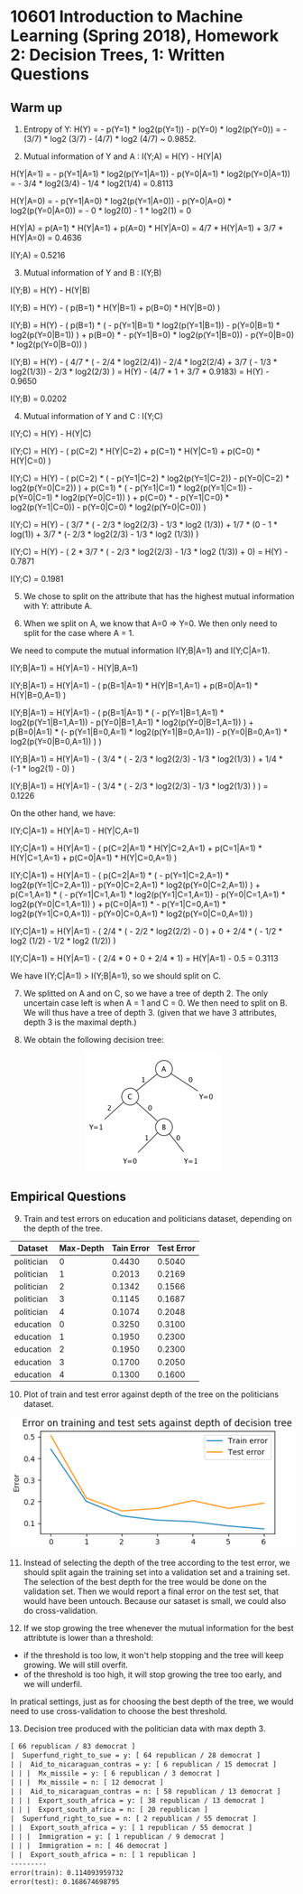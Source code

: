 # 10601 Introduction to Machine Learning (Spring 2018), Homework 2: Decision Trees, 1: Written Questions

## Warm up

1. Entropy of Y: H(Y) = - p(Y=1) * log2(p(Y=1)) - p(Y=0) * log2(p(Y=0)) = - (3/7) * log2 (3/7) - (4/7) * log2 (4/7) ~ 0.9852.

2. Mutual information of Y and A : I(Y;A) = H(Y) - H(Y|A)

H(Y|A=1) = - p(Y=1|A=1) * log2(p(Y=1|A=1)) - p(Y=0|A=1) * log2(p(Y=0|A=1)) = - 3/4 * log2(3/4) - 1/4 * log2(1/4) = 0.8113

H(Y|A=0) = - p(Y=1|A=0) * log2(p(Y=1|A=0)) - p(Y=0|A=0) * log2(p(Y=0|A=0)) = - 0 * log2(0) - 1 * log2(1) = 0

H(Y|A) = p(A=1) * H(Y|A=1) + p(A=0) * H(Y|A=0) = 4/7 * H(Y|A=1) + 3/7 * H(Y|A=0) = 0.4636

I(Y;A) = 0.5216

3. Mutual information of Y and B : I(Y;B)

I(Y;B) = H(Y) - H(Y|B)

I(Y;B) = H(Y) - ( p(B=1) * H(Y|B=1) + p(B=0) * H(Y|B=0) )

I(Y;B) = H(Y) - ( p(B=1) *  ( - p(Y=1|B=1) * log2(p(Y=1|B=1)) - p(Y=0|B=1) * log2(p(Y=0|B=1)) ) + p(B=0) * - p(Y=1|B=0) * log2(p(Y=1|B=0)) - p(Y=0|B=0) * log2(p(Y=0|B=0)) )

I(Y;B) = H(Y) - ( 4/7 * ( - 2/4 * log2(2/4)) - 2/4 * log2(2/4) + 3/7 ( - 1/3 * log2(1/3)) - 2/3 * log2(2/3) )  = H(Y) - (4/7 * 1 + 3/7 * 0.9183) = H(Y) - 0.9650

I(Y;B) = 0.0202


4. Mutual information of Y and C : I(Y;C)

I(Y;C) = H(Y) - H(Y|C)

I(Y;C) = H(Y) - ( p(C=2) * H(Y|C=2) + p(C=1) * H(Y|C=1) + p(C=0) * H(Y|C=0) )

I(Y;C) = H(Y) - ( p(C=2) *  ( - p(Y=1|C=2) * log2(p(Y=1|C=2)) - p(Y=0|C=2) * log2(p(Y=0|C=2)) ) + p(C=1) *  ( - p(Y=1|C=1) * log2(p(Y=1|C=1)) - p(Y=0|C=1) * log2(p(Y=0|C=1)) ) + p(C=0) * - p(Y=1|C=0) * log2(p(Y=1|C=0)) - p(Y=0|C=0) * log2(p(Y=0|C=0)) )

I(Y;C) = H(Y) - ( 3/7 * ( - 2/3 * log2(2/3) - 1/3 * log2 (1/3)) + 1/7 * (0 - 1 * log(1)) + 3/7 * (- 2/3 * log2(2/3) - 1/3 * log2 (1/3)) )

I(Y;C) = H(Y) - ( 2 * 3/7 * ( - 2/3 * log2(2/3) - 1/3 * log2 (1/3)) + 0) = H(Y) - 0.7871

I(Y;C) = 0.1981

5. We chose to split on the attribute that has the highest mutual information with Y: attribute A. 

6. When we split on A, we know that A=0 => Y=0. We then only need to split for the case where A = 1.

We need to compute the mutual information I(Y;B|A=1) and I(Y;C|A=1).

I(Y;B|A=1) = H(Y|A=1) - H(Y|B,A=1)

I(Y;B|A=1) = H(Y|A=1) - ( p(B=1|A=1) * H(Y|B=1,A=1) + p(B=0|A=1) * H(Y|B=0,A=1) )

I(Y;B|A=1) = H(Y|A=1) - ( p(B=1|A=1) *  ( - p(Y=1|B=1,A=1) * log2(p(Y=1|B=1,A=1)) - p(Y=0|B=1,A=1) * log2(p(Y=0|B=1,A=1)) ) + p(B=0|A=1) * (- p(Y=1|B=0,A=1) * log2(p(Y=1|B=0,A=1)) - p(Y=0|B=0,A=1) * log2(p(Y=0|B=0,A=1)) ) )

I(Y;B|A=1) = H(Y|A=1) - ( 3/4 * ( - 2/3 * log2(2/3) - 1/3 * log2(1/3) ) + 1/4 * (-1 * log2(1) - 0) )

I(Y;B|A=1) = H(Y|A=1) - ( 3/4 * ( - 2/3 * log2(2/3) - 1/3 * log2(1/3) ) ) = 0.1226

On the other hand, we have:

I(Y;C|A=1) = H(Y|A=1) - H(Y|C,A=1)

I(Y;C|A=1) = H(Y|A=1) - ( p(C=2|A=1) * H(Y|C=2,A=1) + p(C=1|A=1) * H(Y|C=1,A=1) + p(C=0|A=1) * H(Y|C=0,A=1) )

I(Y;C|A=1) = H(Y|A=1) - ( p(C=2|A=1) *  ( - p(Y=1|C=2,A=1) * log2(p(Y=1|C=2,A=1)) - p(Y=0|C=2,A=1) * log2(p(Y=0|C=2,A=1)) ) + p(C=1,A=1) *  ( - p(Y=1|C=1,A=1) * log2(p(Y=1|C=1,A=1)) - p(Y=0|C=1,A=1) * log2(p(Y=0|C=1,A=1)) ) + p(C=0|A=1) * - p(Y=1|C=0,A=1) * log2(p(Y=1|C=0,A=1)) - p(Y=0|C=0,A=1) * log2(p(Y=0|C=0,A=1)) )

I(Y;C|A=1) = H(Y|A=1) - ( 2/4 * ( - 2/2 * log2(2/2) - 0 ) + 0 + 2/4 * ( - 1/2 * log2 (1/2) - 1/2 * log2 (1/2)) )

I(Y;C|A=1) = H(Y|A=1) - ( 2/4 * 0 + 0 + 2/4 * 1) = H(Y|A=1) - 0.5 = 0.3113

We have I(Y;C|A=1) > I(Y;B|A=1), so we should split on C.

7. We splitted on A and on C, so we have a tree of depth 2. The only uncertain case left is when A = 1 and C = 0. We then need to split on B. We will thus have a tree of depth 3. (given that we have 3 attributes, depth 3 is the maximal depth.)

8.  We obtain the following decision tree: 

<p align="center">
<img src="https://github.com/LucileC/CMU-ML10601/blob/master/HW2/decisiontree1.png ">
</p>

## Empirical Questions

9. Train and test errors on education and politicians dataset, depending on the depth of the tree.

| **Dataset** | **Max-Depth** | **Tain Error** | **Test Error** |
|-------------|---------------|----------------|----------------|
| politician  | 0             | 0.4430         | 0.5040         |
| politician  | 1             | 0.2013         | 0.2169         |
| politician  | 2             | 0.1342         | 0.1566         |
| politician  | 3             | 0.1145         | 0.1687         |
| politician  | 4             | 0.1074         | 0.2048         |
| education   | 0             | 0.3250         | 0.3100         |
| education   | 1             | 0.1950         | 0.2300         |
| education   | 2             | 0.1950         | 0.2300         |
| education   | 3             | 0.1700         | 0.2050         |
| education   | 4             | 0.1300         | 0.1600         |

10. Plot of train and test error against depth of the tree on the politicians dataset.

<p align="center">
<img src="https://github.com/LucileC/CMU-ML10601/blob/master/HW2/q10.png ">
</p>

11. Instead of selecting the depth of the tree according to the test error, we should split again the training set into a validation set and a training set. The selection of the best depth for the tree would be done on the validation set. Then we would report a final error on the test set, that would have been untouch. Because our sataset is small, we could also do cross-validation.

12. If we stop growing the tree whenever the mutual information for the best attribtute is lower than a threshold:
- if the threshold is too low, it won't help stopping and the tree will keep growing. We will still overfit.
- of the threshold is too high, it will stop growing the tree too early, and we will underfil.

In pratical settings, just as for choosing the best depth of the tree, we would need to use cross-validation to choose the best threshold.

13. Decision tree produced with the politician data with max depth 3.

```
[ 66 republican / 83 democrat ]
|  Superfund_right_to_sue = y: [ 64 republican / 28 democrat ]
| |  Aid_to_nicaraguan_contras = y: [ 6 republican / 15 democrat ]
| | |  Mx_missile = y: [ 6 republican / 3 democrat ]
| | |  Mx_missile = n: [ 12 democrat ]
| |  Aid_to_nicaraguan_contras = n: [ 58 republican / 13 democrat ]
| | |  Export_south_africa = y: [ 38 republican / 13 democrat ]
| | |  Export_south_africa = n: [ 20 republican ]
|  Superfund_right_to_sue = n: [ 2 republican / 55 democrat ]
| |  Export_south_africa = y: [ 1 republican / 55 democrat ]
| | |  Immigration = y: [ 1 republican / 9 democrat ]
| | |  Immigration = n: [ 46 democrat ]
| |  Export_south_africa = n: [ 1 republican ]
---------
error(train): 0.114093959732
error(test): 0.168674698795
```
